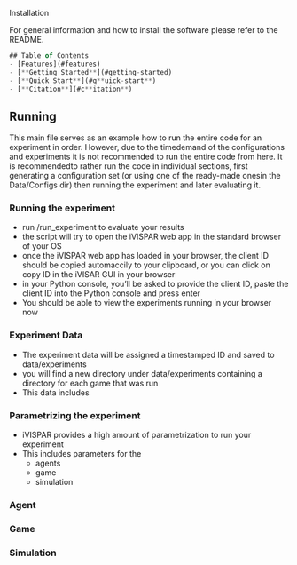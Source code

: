 Installation

For general information and how to install the software please refer to the README.

```jsx
## Table of Contents
- [Features](#features)
- [**Getting Started**](#getting-started)
- [**Quick Start**](#q**uick-start**)
- [**Citation**](#c**itation**)
```

## Running

This main file serves as an example how to run the entire code for an experiment in order. However, due to the timedemand of the configurations and experiments it is not recommended to run the entire code from here. It is recommendedto rather run the code in individual sections, first generating a configuration set (or using one of the ready-made onesin the Data/Configs dir) then running the experiment and later evaluating it.

### Running the experiment

- run /run_experiment to evaluate your results
- the script will try to open the iVISPAR web app in the standard browser of your OS
- once the iVISPAR web app has loaded in your browser, the client ID should be copied automaccily to your clipboard, or you can click on copy ID in the iVISAR GUI in your browser
- in your Python console, you’ll be asked to provide the client ID, paste the client ID into the Python console and press enter
- You should be able to view the experiments running in your browser now

### Experiment Data

- The experiment data will be assigned a timestamped ID and saved to data/experiments
- you will find a new directory under data/experiments containing a directory for each game that was run
- This data includes

### Parametrizing the experiment

- iVISPAR provides a high amount of parametrization to run your experiment
- This includes parameters for the
    - agents
    - game
    - simulation

### Agent

### Game

### Simulation